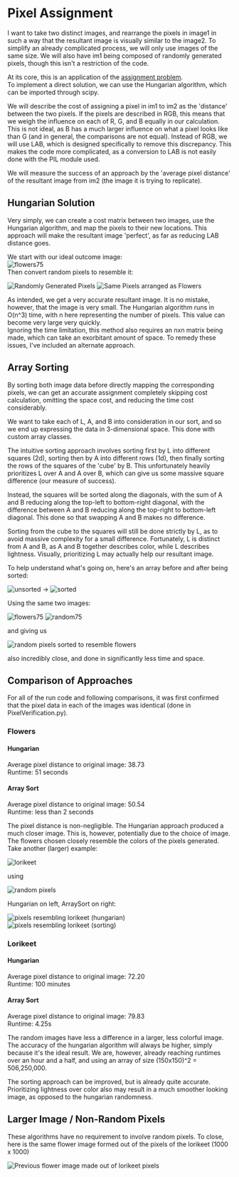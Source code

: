 # Pixel Assignment

I want to take two distinct images, and rearrange the pixels in image1 in 
such a way that the resultant image is visually similar to the image2. To 
simplify an already complicated process, we will only use images of 
the same size. We will also have im1 being composed of 
randomly generated pixels, though this isn't a restriction of the code.

At its core, this is an application of the [assignment problem](https://en.wikipedia.org/wiki/Assignment_problem).<br>
To implement a direct solution, we can use the Hungarian algorithm, which can be imported through scipy.

We will describe the cost of assigning a pixel in im1 to im2 as the 'distance' between the two pixels. 
If the pixels are described in RGB, this means that we weigh the influence on each of R, G, and B 
equally in our calculation. This is not ideal, as B has a much larger influence on 
what a pixel looks like than G (and in general, the comparisons are not equal). 
Instead of RGB, we will use LAB, which is designed specifically to remove this 
discrepancy. This makes the code more complicated, as a conversion to LAB is not 
easily done with the PIL module used.

We will measure the success of an approach by the 'average pixel distance' of the 
resultant image from im2 (the image it is trying to replicate).

## Hungarian Solution

Very simply, we can create a cost matrix between two images, 
use the Hungarian algorithm, and 
map the pixels to their new locations. This approach will make the resultant 
image 'perfect', as far as reducing LAB distance goes.

We start with our ideal outcome image:<br>
![flowers75](./images_readme/flowers_fixed.jpg)<br>
Then convert random pixels to resemble it:

![Randomly Generated Pixels](./images/random75.bmp)
![Same Pixels arranged as Flowers](./generated_images/random_flowers_hungarian.bmp)

As intended, we get a very accurate resultant image. It is no mistake, however, 
that the image is very small. The Hungarian algorithm runs in O(n^3) time, with 
n here representing the number of pixels. This value can become very large very 
quickly.<br>
Ignoring the time limitation, this method also requires an nxn matrix being made, 
which can take an exorbitant amount of space. To remedy these issues, I've 
included an alternate approach.

## Array Sorting

By sorting both image data before directly mapping the corresponding pixels, we 
can get an accurate assignment completely skipping cost calculation, omitting 
the space cost, and reducing the time cost considerably.

We want to take each of L, A, and B into consideration in our sort, and so we 
end up expressing the data in 3-dimensional space. This done with custom array 
classes. 

The intuitive sorting approach involves sorting first by L into different 
squares (2d), sorting then by A into different rows (1d), then finally sorting 
the rows of the squares of the 'cube' by B. This unfortunately heavily 
prioritizes L over A and A over B, which can give us some massive square 
difference (our measure of success).

Instead, the squares will be sorted along the diagonals, with the sum of A and B
reducing along the top-left to bottom-right diagonal, with the difference between 
A and B reducing along the top-right to bottom-left diagonal. This done so 
that swapping A and B makes no difference.

Sorting from the cube to the squares will still be done strictly by L, as to 
avoid massive complexity for a small difference. Fortunately, L is distinct from 
A and B, as A and B together describes color, while L describes lightness. 
Visually, prioritizing L may actually help our resultant image.

To help understand what's going on, here's an array before and after being sorted:

![unsorted](./images_readme/unsorted_three.png) ->
![sorted](./images_readme/sorted_three.png)

Using the same two images:

![flowers75](./images_readme/flowers_fixed.jpg)
![random75](./images/random75.bmp)

and giving us

![random pixels sorted to resemble flowers](./generated_images/random_flowers_arraySort.bmp)

also incredibly close, and done in significantly less time and space.

## Comparison of Approaches

For all of the run code and following comparisons, it was first confirmed that 
the pixel data in each of the images was identical (done in PixelVerification.py). 

### Flowers
#### Hungarian
Average pixel distance to original image: 38.73<br>
Runtime: 51 seconds
#### Array Sort
Average pixel distance to original image: 50.54<br>
Runtime: less than 2 seconds

The pixel distance is non-negligible. The Hungarian approach produced a much 
closer image. This is, however, potentially due to the choice of image. The 
flowers chosen closely resemble the colors of the pixels generated. Take another 
(larger) example:

![lorikeet](./images/lorikeet150.jpg)

using

![random pixels](./images/random150.bmp)

Hungarian on left, ArraySort on right:

![pixels resembling lorikeet (hungarian)](./generated_images/lorikeet_hungarian_150.bmp)
![pixels resembling lorikeet (sorting)](./generated_images/lorikeet_arraysort_150.bmp)

### Lorikeet
#### Hungarian
Average pixel distance to original image: 72.20<br>
Runtime: 100 minutes
#### Array Sort
Average pixel distance to original image: 79.83<br>
Runtime: 4.25s

The random images have less a difference in a larger, less colorful image. 
The accuracy of the hungarian algorithm will always be higher, simply because 
it's the ideal result. We are, however, already reaching runtimes over an 
hour and a half, and using an array of size (150x150)^2 = 506,250,000.

The sorting approach can be improved, but is already quite accurate. Prioritizing 
lightness over color also may result in a much smoother looking image, as opposed 
to the hungarian randomness.

## Larger Image / Non-Random Pixels
These algorithms have no requirement to involve random pixels. To close, here 
is the same flower image formed out of the pixels of the lorikeet (1000 x 1000)

![Previous flower image made out of lorikeet pixels](./generated_images/flowers_from_lorikeet.bmp)
